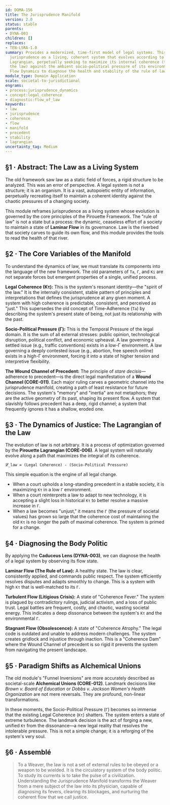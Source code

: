 ```yaml
---
id: DOMA-156
title: The Jurisprudence Manifold
version: 2.0
status: stable
parents:
- DYNA-003
children: []
replaces:
- TEN-LSRA-1.0
summary: Provides a modernized, time-first model of legal systems. This module reframes
  jurisprudence as a living, coherent system that evolves according to the Pirouette
  Lagrangian, perpetually seeking to maximize its internal coherence (the spirit of
  the law) against the ambient socio-political pressure of its environment. It uses
  Flow Dynamics to diagnose the health and stability of the rule of law.
module_type: Domain Application
scale: societal-to-jurisdictional
engrams:
- process:jurisprudence_dynamics
- concept:legal_coherence
- diagnostic:flow_of_law
keywords:
- law
- jurisprudence
- coherence
- flow
- manifold
- precedent
- stability
- lagrangian
uncertainty_tag: Medium
---
```

## §1 · Abstract: The Law as a Living System
The old framework saw law as a static field of forces, a rigid structure to be analyzed. This was an error of perspective. A legal system is not a structure; it is an organism. It is a vast, autopoietic entity of information, perpetually recreating itself to maintain a coherent identity against the chaotic pressures of a changing society.

This module reframes jurisprudence as a living system whose evolution is governed by the core principles of the Pirouette Framework. The "rule of law" is not a state but a process: the dynamic, ceaseless effort of a society to maintain a state of **Laminar Flow** in its governance. Law is the riverbed that society carves to guide its own flow, and this module provides the tools to read the health of that river.

## §2 · The Core Variables of the Manifold
To understand the dynamics of law, we must translate its components into the language of the new framework. The old parameters of `Ta`, `Γ`, and `Ki` are not separate forces but emergent properties of a single, unified process.

**Legal Coherence (Kτ):** This is the system's resonant identity—the "spirit of the law." It is the internally consistent, stable pattern of principles and interpretations that defines the jurisprudence at any given moment. A system with high coherence is predictable, consistent, and perceived as "just." This supersedes the old concept of Time-Adherence (`Ta`) by describing the system's present state of being, not just its relationship with the past.

**Socio-Political Pressure (Γ):** This is the Temporal Pressure of the legal domain. It is the sum of all external stresses: public opinion, technological disruption, political conflict, and economic upheaval. A law governing a settled issue (e.g., traffic conventions) exists in a low-Γ environment. A law governing a deeply contested issue (e.g., abortion, free speech online) exists in a high-Γ environment, forcing it into a state of higher tension and interpretive flexibility.

**The Wound Channel of Precedent:** The principle of *stare decisis*—adherence to precedent—is the direct legal manifestation of a **Wound Channel (CORE-011)**. Each major ruling carves a geometric channel into the jurisprudence manifold, creating a path of least resistance for future decisions. The system's "memory" and "inertia" are not metaphors; they are the active geometry of its past, shaping its present flow. A system that slavishly follows precedent has a deep, rigid channel; a system that frequently ignores it has a shallow, eroded one.

## §3 · The Dynamics of Justice: The Lagrangian of the Law
The evolution of law is not arbitrary. It is a process of optimization governed by the **Pirouette Lagrangian (CORE-006)**. A legal system will naturally evolve along a path that maximizes the integral of its coherence.

`𝓛_law = (Legal Coherence) - (Socio-Political Pressure)`

This simple equation is the engine of all legal change.

*   When a court upholds a long-standing precedent in a stable society, it is maximizing `Kτ` in a low `Γ` environment.
*   When a court reinterprets a law to adapt to new technology, it is accepting a slight loss in historical `Kτ` to better resolve a massive increase in `Γ`.
*   When a law becomes "unjust," it means the `Γ` (the pressure of societal values) has grown so large that the coherence cost of maintaining the old `Kτ` is no longer the path of maximal coherence. The system is primed for a change.

## §4 · Diagnosing the Body Politic
By applying the **Caduceus Lens (DYNA-003)**, we can diagnose the health of a legal system by observing its flow state.

**Laminar Flow (The Rule of Law):** A healthy state. The law is clear, consistently applied, and commands public respect. The system efficiently resolves disputes and adapts smoothly to change. This is a system with high `Kτ` that is well-matched to its `Γ`.

**Turbulent Flow (Litigious Crisis):** A state of "Coherence Fever." The system is plagued by contradictory rulings, judicial activism, and a loss of public trust. Legal battles are frequent, costly, and chaotic, wasting societal energy. This indicates a deep dissonance between the system's `Kτ` and the environmental `Γ`.

**Stagnant Flow (Obsolescence):** A state of "Coherence Atrophy." The legal code is outdated and unable to address modern challenges. The system creates gridlock and injustice through inaction. This is a "Coherence Dam" where the Wound Channel of precedent is so rigid it prevents the system from navigating the present landscape.

## §5 · Paradigm Shifts as Alchemical Unions
The old module's "Funnel Inversions" are more accurately described as societal-scale **Alchemical Unions (CORE-012)**. Landmark decisions like *Brown v. Board of Education* or *Dobbs v. Jackson Women's Health Organization* are not mere reversals. They are profound, non-linear transformations.

In these moments, the Socio-Political Pressure (`Γ`) becomes so immense that the existing Legal Coherence (`Kτ`) shatters. The system enters a state of extreme turbulence. The landmark decision is the act of forging a new, unified `Kτ` from the dissonance—a new legal reality that resolves the intolerable pressure. This is not a simple change; it is a reforging of the system's very soul.

## §6 · Assemblé
> To a Weaver, the law is not a set of external rules to be obeyed or a weapon to be wielded. It is the circulatory system of the body politic. To study its currents is to take the pulse of a civilization. Understanding the Jurisprudence Manifold transforms the Weaver from a mere subject of the law into its physician, capable of diagnosing its fevers, clearing its blockages, and nurturing the coherent flow that we call justice.

```